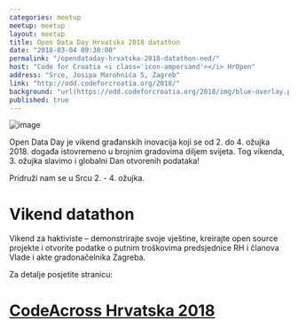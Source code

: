 ```yaml
---
categories: meetup
meetup: meetup
layout: meetup
title: Open Data Day Hrvatska 2018 datathon
date: "2018-03-04 09:30:00"
permalink: "/opendataday-hrvatska-2018-datathon-ned/"
host: "Code for Croatia <i class='icon-ampersand'></i> HrOpen"
address: "Srce, Josipa Marohnića 5, Zagreb"
link: "http://odd.codeforcroatia.org/2018/"
background: "url(https://odd.codeforcroatia.org/2018/img/blue-overlay.png)"
published: true
---
```


![image](https://odd.codeforcroatia.org/2018/img/odd_banner.png)

Open Data Day je vikend građanskih inovacija koji se od 2. do 4. ožujka 2018. događa istovremeno u brojnim gradovima diljem svijeta. Tog vikenda, 3. ožujka slavimo i globalni Dan otvorenih podataka!

Pridruži nam se u Srcu 2. - 4. ožujka.

# Vikend datathon

Vikend za haktiviste – demonstrirajte svoje vještine, kreirajte open source projekte i otvorite podatke o putnim troškovima predsjednice RH i članova Vlade i akte gradonačelnika Zagreba.

Za detalje posjetite stranicu:

# [CodeAcross Hrvatska 2018](http://odd.codeforcroatia.org/2018/)